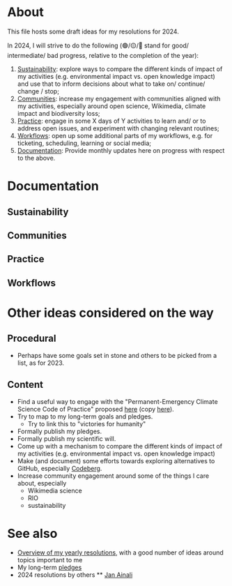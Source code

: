 # About 

This file hosts some draft ideas for my resolutions for 2024. 

In 2024, I will strive to do the following (🟢/🟡/🔴 stand for good/ intermediate/ bad progress, relative to the completion of the year):

1. [Sustainability](#sustainability): explore ways to compare the different kinds of impact of my activities (e.g. environmental impact vs. open knowledge impact) and use that to inform decisions about what to take on/ continue/ change / stop;
2. [Communities](#communities): increase my engagement with communities aligned with my activities, especially around open science, Wikimedia, climate impact and biodiversity loss;
3. [Practice](#practice): engage in some X days of Y activities to learn and/ or to address open issues, and experiment with changing relevant routines;
4. [Workflows](#workflows): open up some additional parts of my workflows, e.g. for ticketing, scheduling, learning or social media;
5. [Documentation](#documentation): Provide monthly updates here on progress with respect to the above.

# Documentation

## Sustainability

## Communities

## Practice

## Workflows


# Other ideas considered on the way

## Procedural

* Perhaps have some goals set in stone and others to be picked from a list, as for 2023.

## Content

* Find a useful way to engage with the "Permanent-Emergency Climate Science Code of Practice" proposed [here](https://medium.com/@JacksonDamian/faster-than-expected-9675203cf8ac) (copy [here](https://dgrnewsservice.org/civilization/ecocide/climate-change/are-climate-scientists-in-denial-about-climate-change/)).
* Try to map to my long-term goals and pledges.
  * Try to link this to "victories for humanity"
* Formally publish my pledges.
* Formally publish my scientific will.
* Come up with a mechanism to compare the different kinds of impact of my activities (e.g. environmental impact vs. open knowledge impact)
* Make (and document) some efforts towards exploring alternatives to GitHub, especially [Codeberg](https://codeberg.org/).
* Increase community engagement around some of the things I care about, especially
  * Wikimedia science
  * RIO
  * sustainability


# See also 

* [Overview of my yearly resolutions](https://github.com/Daniel-Mietchen/ideas/tree/master/new-year-resolutions), with a good number of ideas around topics important to me
* My long-term [pledges](https://github.com/Daniel-Mietchen/pledges)
* 2024 resolutions by others
** [Jan Ainali](https://github.com/Ainali/ideas/blob/main/new-year-resolutions/2024.md) 
